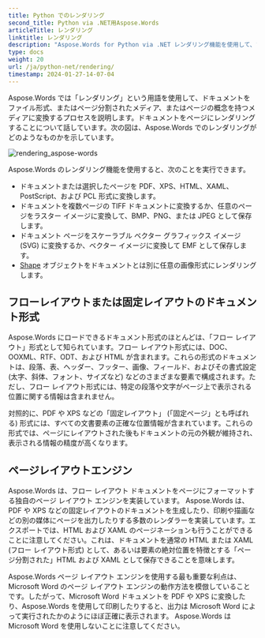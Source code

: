 ```yaml
---
title: Python でのレンダリング
second_title: Python via .NET用Aspose.Words
articleTitle: レンダリング
linktitle: レンダリング
description: "Aspose.Words for Python via .NET レンダリング機能を使用して、フロー レイアウト ドキュメントをページにフォーマットし、そのドキュメントまたは選択したページを他のドキュメント (PDF、HTML、XPS など) または画像 (TIFF、PNG、SVG など) 形式に変換します。表示、さらなる変換、または印刷。"
type: docs
weight: 20
url: /ja/python-net/rendering/
timestamp: 2024-01-27-14-07-04
---
```


Aspose.Words では「レンダリング」という用語を使用して、ドキュメントをファイル形式、またはページ分割されたメディア、またはページの概念を持つメディアに変換するプロセスを説明します。ドキュメントをページにレンダリングすることについて話しています。次の図は、Aspose.Words でのレンダリングがどのようなものかを示しています。

![rendering_aspose-words](/words/python-net/rendering/rendering-1.png)

Aspose.Words のレンダリング機能を使用すると、次のことを実行できます。

- ドキュメントまたは選択したページを PDF、XPS、HTML、XAML、PostScript、および PCL 形式に変換します。
- ドキュメントを複数ページの TIFF ドキュメントに変換するか、任意のページをラスター イメージに変換して、BMP、PNG、または JPEG として保存します。
- ドキュメント ページをスケーラブル ベクター グラフィックス イメージ (SVG) に変換するか、ベクター イメージに変換して EMF として保存します。
- [Shape](https://reference.aspose.com/words/python-net/aspose.words.drawing/shape/) オブジェクトをドキュメントとは別に任意の画像形式にレンダリングします。

## フローレイアウトまたは固定レイアウトのドキュメント形式

Aspose.Words にロードできるドキュメント形式のほとんどは、「フロー レイアウト」形式として知られています。フロー レイアウト形式には、DOC、OOXML、RTF、ODT、および HTML が含まれます。これらの形式のドキュメントは、段落、表、ヘッダー、フッター、画像、フィールド、およびその書式設定 (太字、斜体、フォント、サイズなど) などのさまざまな要素で構成されます。ただし、フロー レイアウト形式には、特定の段落や文字がページ上で表示される位置に関する情報は含まれません。

対照的に、PDF や XPS などの「固定レイアウト」 (「固定ページ」とも呼ばれる) 形式には、すべての文書要素の正確な位置情報が含まれています。これらの形式では、ページにレイアウトされた後もドキュメントの元の外観が維持され、表示される情報の精度が高くなります。

## ページレイアウトエンジン

Aspose.Words は、フロー レイアウト ドキュメントをページにフォーマットする独自のページ レイアウト エンジンを実装しています。 Aspose.Words は、PDF や XPS などの固定レイアウトのドキュメントを生成したり、印刷や描画などの別の媒体にページを出力したりする多数のレンダラーを実装しています。エクスポートでは、HTML および XAML のページネーションも行うことができることに注意してください。これは、ドキュメントを通常の HTML または XAML (フロー レイアウト形式) として、あるいは要素の絶対位置を特徴とする「ページ分割された」HTML および XAML として保存できることを意味します。

Aspose.Words ページ レイアウト エンジンを使用する最も重要な利点は、Microsoft Word のページ レイアウト エンジンの動作方法を模倣していることです。したがって、Microsoft Word ドキュメントを PDF や XPS に変換したり、Aspose.Words を使用して印刷したりすると、出力は Microsoft Word によって実行されたかのようにほぼ正確に表示されます。 Aspose.Words は Microsoft Word を使用しないことに注意してください。
